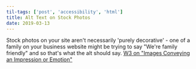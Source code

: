 ```yaml
---
til-tags: ['post', 'accessibility', 'html']
title: Alt Text on Stock Photos
date: 2019-03-13
---
```


Stock photos on your site aren't necessarily 'purely decorative' - one of a family on your business website might be trying to say "We're family friendly" and so that's what the alt should say. [W3 on "Images Conveying an Impression or Emotion"](https://www.w3.org/WAI/tutorials/images/informative/#images-conveying-an-impression-or-emotion)